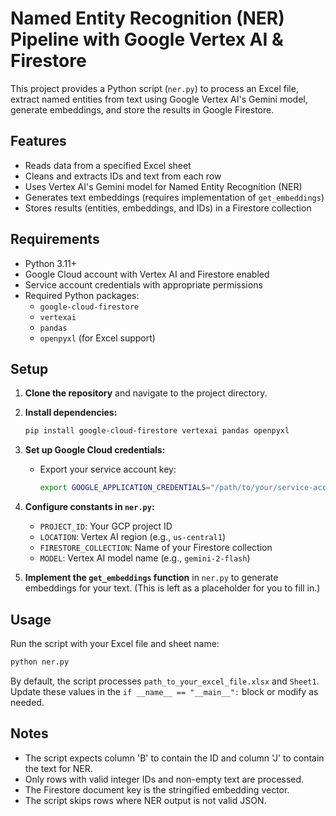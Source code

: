 # Named Entity Recognition (NER) Pipeline with Google Vertex AI & Firestore

This project provides a Python script (`ner.py`) to process an Excel file, extract named entities from text using Google Vertex AI's Gemini model, generate embeddings, and store the results in Google Firestore.

## Features

- Reads data from a specified Excel sheet
- Cleans and extracts IDs and text from each row
- Uses Vertex AI's Gemini model for Named Entity Recognition (NER)
- Generates text embeddings (requires implementation of `get_embeddings`)
- Stores results (entities, embeddings, and IDs) in a Firestore collection

## Requirements

- Python 3.11+
- Google Cloud account with Vertex AI and Firestore enabled
- Service account credentials with appropriate permissions
- Required Python packages:
  - `google-cloud-firestore`
  - `vertexai`
  - `pandas`
  - `openpyxl` (for Excel support)

## Setup

1. **Clone the repository** and navigate to the project directory.
2. **Install dependencies:**
   ```bash
   pip install google-cloud-firestore vertexai pandas openpyxl
   ```
3. **Set up Google Cloud credentials:**
   - Export your service account key:
     ```bash
     export GOOGLE_APPLICATION_CREDENTIALS="/path/to/your/service-account-key.json"
     ```
4. **Configure constants in `ner.py`:**

   - `PROJECT_ID`: Your GCP project ID
   - `LOCATION`: Vertex AI region (e.g., `us-central1`)
   - `FIRESTORE_COLLECTION`: Name of your Firestore collection
   - `MODEL`: Vertex AI model name (e.g., `gemini-2-flash`)

5. **Implement the `get_embeddings` function** in `ner.py` to generate embeddings for your text. (This is left as a placeholder for you to fill in.)

## Usage

Run the script with your Excel file and sheet name:

```bash
python ner.py
```

By default, the script processes `path_to_your_excel_file.xlsx` and `Sheet1`. Update these values in the `if __name__ == "__main__":` block or modify as needed.

## Notes

- The script expects column 'B' to contain the ID and column 'J' to contain the text for NER.
- Only rows with valid integer IDs and non-empty text are processed.
- The Firestore document key is the stringified embedding vector.
- The script skips rows where NER output is not valid JSON.
